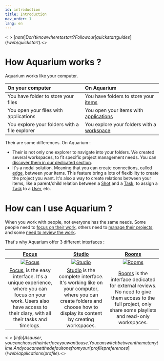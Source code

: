 ```yaml
---
id: introduction
title: Introduction
nav_order: 1
lang: en
---
```


<$>[note]
Don't know where to start ? Follow our [quick start guides](/web/quickstart).
<$>

# How Aquarium works ?

Aquarium works like your computer.

| On your computer | On Aquarium |
|:--------|:-------|
| You have folder to store your files | You have folders to store your [items](/web/items) |
| You open your files with applications | You open your items with [applications](/web/applications) |
| You explore your folders with a file explorer | You explore your folders with a [workspace](/web/workspaces) |

Their are some differences. On Aquarium :

- Their is not only one explorer to navigate into your folders. We created several workspaces, to fit specific project management needs. You can[ discover them in our dedicated section](/web/workspaces).
- It's a nodal solution. Meaning that you can create connections, called [edge](/web/edges), between your items. This feature bring a lots of flexibility to create the project you want. It's also a way to create relations between your items, like a parent/child relation between a [Shot](/web/items/shot) and a [Task](/web/items/task), to assign a [Task](/web/items/task) to a [User](/web/items/user), etc.

# How can I use Aquarium ?

When you work with people, not everyone has the same needs. Some people need to [focus on their work](/web/interfaces/focus), others need to [manage their projects](/web/interfaces/studio), and some [need to review the work](/web/interfaces/rooms).

That's why Aquarium offer 3 different interfaces :

| [Focus](/web/interfaces/focus) | [Studio](/web/interfaces/studio) | [Rooms](/web/interfaces/rooms) |
|:--------:|:-------:|:-------:|
| [![Focus](/_medias/focus.png)](/web/interfaces/focus) | [![Studio](/_medias/studio.png)](/web/interfaces/studio) | [![Rooms](/_medias/rooms.png)](/web/interfaces/rooms) |
| [Focus](/web/interfaces/focus), is the easy interface. It's a unique experience, where you can focus on your work. Users also have access to their diary, with all their tasks and timelogs. | [Studio](/web/interfaces/studio) is the complete interface. It's working like on your computer, where you can create folders and choose how to display its content by creating workspaces. | [Rooms](/web/interfaces/rooms) is the interface dedicated for external reviews. No need to give them access to the full project, only share some playlists and read-only workspaces. |

<$>[info]
As a user, you can choose the interface you want to use. You can switch between them at any time. And you can set the default one from your [profile preferences](/web/applications/profile).
<$>